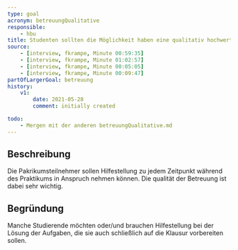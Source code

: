 ```yaml
---
type: goal
acronym: betreuungQualitative
responsible: 
    - hbu
title: Studenten sollten die Möglichkeit haben eine qualitativ hochwertigen Betreuung während des Praktikums in Anspruch zu nehmen
source: 
    - [interview, fkrampe, Minute 00:59:35]
    - [interview, fkrampe, Minute 01:02:57]
    - [interview, fkrampe, Minute 00:05:05]
    - [interview, fkrampe, Minute 00:09:47]
partOfLargerGoal: betreuung
history:
    v1:
        date: 2021-05-28
        comment: initially created

todo: 
    - Mergen mit der anderen betreuungQualitative.md
---
```


## Beschreibung

Die Pakrikumsteilnehmer sollen Hilfestellung zu jedem Zeitpunkt während des Praktikums in Anspruch nehmen können. Die qualität der Betreuung ist dabei sehr wichtig.

## Begründung

Manche Studierende möchten oder/und brauchen Hilfestellung bei der Lösung der Aufgaben, die sie auch schließlich auf die Klausur vorbereiten sollen.

